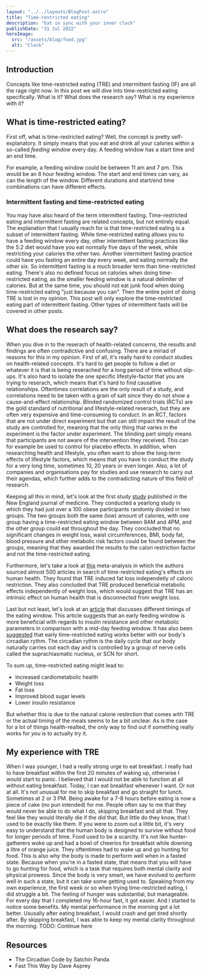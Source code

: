 ```yaml
---
layout: "../../layouts/BlogPost.astro"
title: "Time-restricted eating"
description: "Eat in sync with your inner clock"
publishDate: "31 Jul 2022"
heroImage:
  src: "/assets/blog/food.jpg"
  alt: "Clock"
---
```


## Introduction

Concepts like time-restricted eating (TRE) and intermittent fasting (IF) are all the rage right now. In this post we will dive into time-restricted eating specifically. What is it? What does the research say? What is my experience with it?

## What is time-restricted eating?

First off, what is time-restricted eating? Well, the concept is pretty self-explanatory. It simply means that you eat and drink all your calories within a so-called _feeding window_ every day. A feeding window has a start time and an end time.

For example, a feeding window could be between 11 am and 7 pm. This would be an 8 hour feeding window. The start and end times can vary, as can the length of the window. Different durations and start/end time combinations can have different effects.

### Intermittent fasting and time-restricted eating

You may have also heard of the term intermittent fasting. Time-restricted eating and intermittent fasting are related concepts, but not entirely equal. The explanation that I usually reach for is that time-restricted eating is a subset of intermittent fasting. While time-restricted eating allows you to have a feeding window every day, other intermittent fasting practices like the 5:2 diet would have you eat normally five days of the week, while restricting your calories the other two. Another intermittent fasting practice could have you fasting an entire day every week, and eating normally the other six. So intermittent fasting is a much broader term than time-restricted eating. There's also no defined focus on calories when doing time-restricted eating, as the smaller feeding window is a natural delimiter of calories. But at the same time, you should not eat junk food when doing time-restricted eating "just because you can". Then the entire point of doing TRE is lost in my opinion. This post will only explore the time-restricted eating part of intermittent fasting. Other types of intermittent fasts will be covered in other posts.

## What does the research say?

When you dive in to the reserach of health-related concerns, the results and findings are often contradictive and confusing. There are a miriad of reasons for this in my opinion. First of all, it's really hard to conduct studies on health-related concepts. It's hard to get people to follow a diet or whatever it is that is being reserached for a long period of time without slip-ups. It's also hard to isolate the one specific lifestyle-factor that you are trying to reserach, which means that it's hard to find causative relationships. Oftentimes correlations are the only result of a study, and correlations need to be taken with a grain of salt since they do not show a cause-and-effect relationship. Blinded randomized control trials (RCTs) are the gold standard of nutritional and lifestyle-related reserach, but they are often very expensive and time-consuming to conduct. In an RCT, factors that are not under direct experiment but that can still impact the result of the study are controlled for, meaning that the only thing that varies in the experiment is the factor under experiment. The blinding part simply means that participants are not aware of the intervention they received. This can for example be used to control for placebo effects. In addition, when researching health and lifestyle, you often want to show the long-term effects of lifestyle factors, which means that you have to conduct the study for a very long time, sometimes 10, 20 years or even longer. Also, a lot of companies and organisations pay for studies and use research to carry out their agendas, which further adds to the contradicting nature of this field of research.

Keeping all this in mind, let's look at the first study [study](https://pubmed.ncbi.nlm.nih.gov/35443107/) published in the New England journal of medicine. They conducted a yearlong study in which they had just over a 100 obese participants randomly divided in two groups. The two groups both the same (low) amount of calories, with one group having a time-restricted eating window between 8AM and 4PM, and the other group could eat throughout the day. They concluded that no significant changes in weight loss, waist circumferences, BMI, body fat, blood pressure and other metabolic risk factors could be found between the groups, meaning that they awarded the results to the calori restriction factor and not the time-restricted eating.

Furthermore, let's take a look at [this](https://pubmed.ncbi.nlm.nih.gov/33302500/) meta-analysis in which the authors sourced almost 500 articles in search of time-restricted eating's effects on human health. They found that TRE induced fat loss independetly of caloric restriction. They also concluded that TRE produced beneficial metabolic effects independently of weight loss, which would suggest that TRE has an intrinsic effect on human health that is disconnected from weight loss.

Last but not least, let's look at an [article](https://www.nature.com/articles/s41467-022-28662-5) that discusses different timings of the eating window. This article suggests that an early feeding window is more beneficial with regards to insulin resistance and other metabolic parameters in comparison with a mid-day feeding window. It has also been [suggested](https://www.sleepfoundation.org/nutrition/circadian-rhythm-fasting) that early time-restricted eating works better with our body's circadian rythm. The circadian rythm is the daily cycle that our body naturally carries out each day and is controlled by a group of nerve cells called the suprachiasmatic nucleus, or SCN for short.

To sum up, time-restricted eating might lead to:

- Increased cardiometabolic health
- Weight loss
- Fat loss
- Improved blood sugar levels
- Lower insulin resistance

But whether this is due to the natural calorie resitrction that comes with TRE or the actual timing of the meals seems to be a bit unclear. As is the case for a lot of things health-realted, the only way to find out if something really works for _you_ is to actually try it.

## My experience with TRE

When I was younger, I had a really strong urge to eat breakfast. I really had to have breakfast within the first 20 minutes of waking up, otherwise I would start to panic. I believed that I would not be able to function at all without eating breakfast. Today, I can eat breakfast whenever I want. Or not at all. It's not unusual for me to skip breakfast and go straight for lunch. Sometimes at 2 or 3 PM. Being awake for a 7-8 hours before eating is now a piece of cake (no pun intended) for me. People often say to me that they would never be able to do what I do, skipping breakfast and all that. They feel like they would literally die if the did that. But little do they know, that I used to be exactly like them. If you were to zoom out a little bit, it's very easy to understand that the human body is designed to survive without food for longer periods of time. Food used to be a scarcity. It's not like hunter-gatherers woke up and had a bowl of cheerios for breakfast while downing a litre of orange juice. They oftentimes had to wake up and go hunting for food. This is also why the body is made to perform well when in a fasted state. Because when you're in a fasted state, that means that you will have to go hunting for food, which is a task that requires both mental clarity and physical prowess. Since the body is very smart, we have evolved to perform well in such a state, but it can take some getting used to. Speaking from my own experience, the first week or so when trying time-restricted eating, I did struggle a bit. The feeling of hunger was substantial, but manageable. For every day that I completed my 16-hour fast, it got easier. And I started to notice some benefits. My mental performance in the morning got a lot better. Ususally after eating breakfast, I would crash and get tired shortly after. By skipping breakfast, I was able to keep my mental clarity throughout the morning. TODO: Continue here

## Resources

- The Circadian Code by Satchin Panda
- Fast This Way by Dave Asprey
